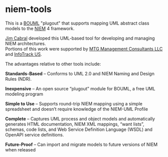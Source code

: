 # niem-tools
This is a [BOUML](http://bouml.fr "BOUML") "plugout" that supports mapping UML abstract class models to the [NIEM](http://niem.gov "NIEM") 4 framework.

[Jim Cabral](mailto:jim@cabral.org) developed this UML-based tool for developing and managing NIEM architectures.  
Portions of this work were supported by [MTG Management Consultants LLC](http://mtgmc.com "MTG") and [InfoTrack US](https://infotrack.com "InfoTrack").

The advantages relative to other tools include:

<b>Standards-Based</b> – Conforms to UML 2.0 and NIEM Naming and Design Rules (NDR).

<b>Inexpensive</b> – An open source “plugout” module for BOUML, a free UML modeling program

<b>Simple to Use</b> – Supports round-trip NIEM mapping using a simple spreadsheet and doesn’t require knowledge of the NIEM-UML Profile

<b>Complete</b> – Captures UML process and object models and automatically generates HTML documentation, NIEM XML mappings, “want lists”, schemas, code lists, and Web Service Definition Language (WSDL) and OpenAPI service definitions.

<b>Future-Proof</b> – Can import and migrate models to future versions of NIEM when released
